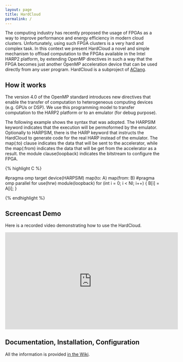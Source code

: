 ```yaml
---
layout: page
title: HardCloud
permalink: /
---
```


The computing industry has recently proposed the usage of  FPGAs as a way to improve performance and energy efficiency in modern cloud clusters. Unfortunately, using such FPGA clusters  is a very hard and complex task. In this context we present HardCloud a novel and simple mechanism to offload computation to  the FPGAs available in the  Intel HARP2 platform, by extending OpenMP directives in such a way that the FPGA becomes just another OpenMP acceleration device that can be used directly from any user program. HardCloud is a subproject of [AClang](https://omp2ocl.github.io/aclang).

## How it works

The version 4.0 of the  OpenMP standard introduces new directives that
enable the transfer of  computation to heterogeneous computing devices
(e.g.  GPUs  or  DSP).  We  use this  programming  model  to  transfer
computation to the HARP2 platform or to an emulator (for debug purpose).

The following example shows the syntax that was adopted. The HARPSIM keyword indicates that the execution will be
permoformed by the emulator. Optionally to HARPSIM, there is the HARP keyword that instructs the HardCloud
to generate code for the real HARP instead of the emulator. The map(:to) clause indicates the data that will be
sent to the accelerator, while the map(:from) indicates the data that will be get from the accelerator as a result.
the module clause(loopback) indicates the bitstream to configure the FPGA.


{% highlight C %}

  #pragma omp target device(HARPSIM) map(to: A) map(from: B)
  #pragma omp parallel for use(hrw) module(loopback)
  for (int i = 0; i < NI; i++)
  {
    B[i] = A[i];
  }

{% endhighlight %}


## Screencast Demo

Here is a recorded video demonstrating how to use the HardCloud.

<div class="embed-responsive embed-responsive-16by9">
  <iframe width="560" height="315" src="https://www.youtube.com/embed/hds4YRkGIDY?rel=0" frameborder="0" allowfullscreen></iframe>
</div>

## Documentation, Installation, Configuration

All the information is provided [in the Wiki](https://github.com/omp2ocl/aclang/wiki).
